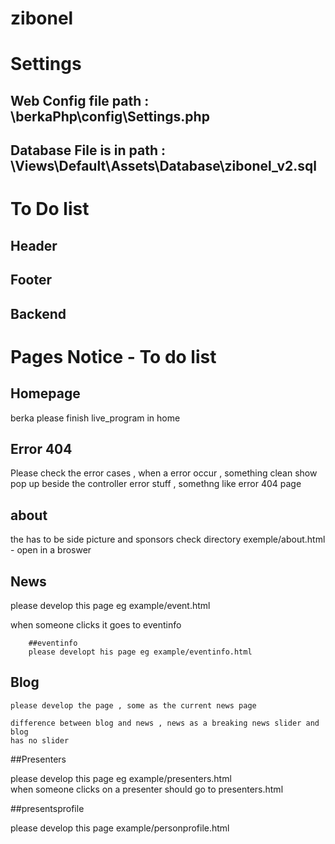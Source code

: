 # zibonel

# Settings
## Web Config file path : \berkaPhp\config\Settings.php

## Database File is in path : \Views\Default\Assets\Database\zibonel_v2.sql

# To Do list

## Header
## Footer
## Backend


# Pages Notice - To do list

## Homepage
berka please finish live_program in home


## Error 404
Please check the error cases , when a error occur , something
clean show pop up beside the controller error stuff , somethng like
error 404 page

## about
the has to be side picture and sponsors check directory exemple/about.html - open in a broswer

## News



 please develop this page eg example/event.html

 when someone clicks it goes to eventinfo

        ##eventinfo
        please developt his page eg example/eventinfo.html

 ##  Blog

    please develop the page , some as the current news page

    difference between blog and news , news as a breaking news slider and blog
    has no slider
    
 ##Presenters

please develop this page eg example/presenters.html  
when someone clicks on a presenter should go to presenters.html

##presentsprofile

please develop this page example/personprofile.html
